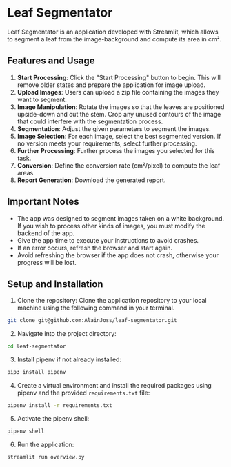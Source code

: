 # Leaf Segmentator

Leaf Segmentator is an application developed with Streamlit, which allows to segment a leaf from the image-background and compute its area in cm².

## Features and Usage

1. **Start Processing**: Click the "Start Processing" button to begin. This will remove older states and prepare the application for image upload.
2. **Upload Images**: Users can upload a zip file containing the images they want to segment.
3. **Image Manipulation**: Rotate the images so that the leaves are positioned upside-down and cut the stem. Crop any unused contours of the image that could interfere with the segmentation process.
4. **Segmentation**: Adjust the given parameters to segment the images.
5. **Image Selection**: For each image, select the best segmented version. If no version meets your requirements, select further processing.
6. **Further Processing**: Further process the images you selected for this task.
7. **Conversion**: Define the conversion rate (cm²/pixel) to compute the leaf areas.
8. **Report Generation**: Download the generated report.

## Important Notes

- The app was designed to segment images taken on a white background. If you wish to process other kinds of images, you must modify the backend of the app.
- Give the app time to execute your instructions to avoid crashes.
- If an error occurs, refresh the browser and start again.
- Avoid refreshing the browser if the app does not crash, otherwise your progress will be lost.

## Setup and Installation

1. Clone the repository: Clone the application repository to your local machine using the following command in your terminal.

```bash
git clone git@github.com:AlainJoss/leaf-segmentator.git
```

2. Navigate into the project directory:

```bash
cd leaf-segmentator
```

3. Install pipenv if not already installed:

```bash
pip3 install pipenv
```

4. Create a virtual environment and install the required packages using pipenv and the provided `requirements.txt` file:

```bash
pipenv install -r requirements.txt
```

5. Activate the pipenv shell:

```bash
pipenv shell
```

6. Run the application:

```bash
streamlit run overview.py
```

